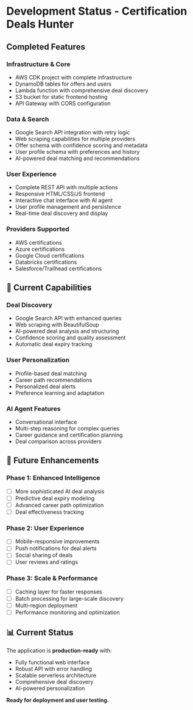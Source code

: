 # Development Status - Certification Deals Hunter

##  Completed Features

### Infrastructure & Core
-  AWS CDK project with complete infrastructure
-  DynamoDB tables for offers and users
-  Lambda function with comprehensive deal discovery
-  S3 bucket for static frontend hosting
-  API Gateway with CORS configuration

### Data & Search
-  Google Search API integration with retry logic
-  Web scraping capabilities for multiple providers
-  Offer schema with confidence scoring and metadata
-  User profile schema with preferences and history
-  AI-powered deal matching and recommendations

### User Experience
-  Complete REST API with multiple actions
-  Responsive HTML/CSS/JS frontend
-  Interactive chat interface with AI agent
-  User profile management and persistence
-  Real-time deal discovery and display

### Providers Supported
-  AWS certifications
-  Azure certifications
-  Google Cloud certifications
-  Databricks certifications
-  Salesforce/Trailhead certifications

## 🚀 Current Capabilities

### Deal Discovery
- Google Search API with enhanced queries
- Web scraping with BeautifulSoup
- AI-powered deal analysis and structuring
- Confidence scoring and quality assessment
- Automatic deal expiry tracking

### User Personalization
- Profile-based deal matching
- Career path recommendations
- Personalized deal alerts
- Preference learning and adaptation

### AI Agent Features
- Conversational interface
- Multi-step reasoning for complex queries
- Career guidance and certification planning
- Deal comparison across providers

## 🔄 Future Enhancements

### Phase 1: Enhanced Intelligence
- [ ] More sophisticated AI deal analysis
- [ ] Predictive deal expiry modeling
- [ ] Advanced career path optimization
- [ ] Deal effectiveness tracking

### Phase 2: User Experience
- [ ] Mobile-responsive improvements
- [ ] Push notifications for deal alerts
- [ ] Social sharing of deals
- [ ] User reviews and ratings

### Phase 3: Scale & Performance
- [ ] Caching layer for faster responses
- [ ] Batch processing for large-scale discovery
- [ ] Multi-region deployment
- [ ] Performance monitoring and optimization

## 📊 Current Status

The application is **production-ready** with:
- Fully functional web interface
- Robust API with error handling
- Scalable serverless architecture
- Comprehensive deal discovery
- AI-powered personalization

**Ready for deployment and user testing.**
